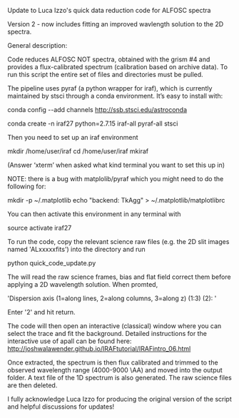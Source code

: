Update to Luca Izzo's quick data reduction code for ALFOSC spectra

Version 2 - now includes fitting an improved wavlength solution to the 2D spectra. 

General description:

Code reduces ALFOSC NOT spectra, obtained with the grism #4 and provides a flux-calibrated spectrum (calibration based on archive data). To run this script the entire set of files and directories must be pulled.

The pipeline uses pyraf (a python wrapper for iraf), which is currently maintained by stsci through a conda environment. It’s easy to install with:

conda config --add channels http://ssb.stsci.edu/astroconda

conda create -n iraf27 python=2.7.15 iraf-all pyraf-all stsci

Then you need to set up an iraf environment

mkdir /home/user/iraf
cd /home/user/iraf
mkiraf

(Answer ‘xterm’ when asked what kind terminal you want to set this up in)

NOTE: there is a bug with matplolib/pyraf which you might need to do the following for:

mkdir -p ~/.matplotlib
echo "backend: TkAgg" > ~/.matplotlib/matplotlibrc

You can then activate this environment in any terminal with

source activate iraf27

To run the code, copy the relevant science raw files (e.g. the 2D slit images named 'ALxxxxxfits') into the directory and run

python quick_code_update.py

The will read the raw science frames, bias and flat field correct them before applying a 2D wavelength solution. When promted, 

'Dispersion axis (1=along lines, 2=along columns, 3=along z) (1:3) (2): '

Enter '2' and hit return. 

The code will then open an interactive (classical) window where you can select the trace and fit the background. Detailed instructions for the interactive use of apall can be found here: http://joshwalawender.github.io/IRAFtutorial/IRAFintro_06.html

Once extracted, the spectrum is then flux calibrated and trimmed to the observed wavelength range (4000-9000 \AA) and moved into the output folder. A text file of the 1D spectrum is also generated. The raw science files are then deleted.

I fully acknowledge Luca Izzo for producing the original version of the script and helpful discussions for updates!
